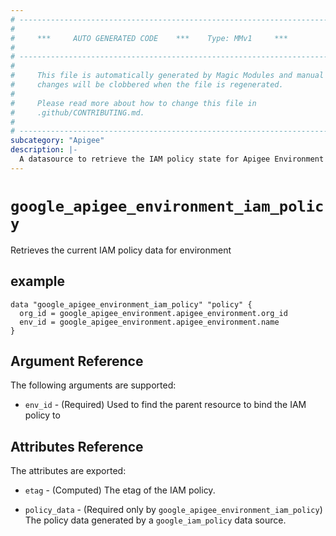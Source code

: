 ```yaml
---
# ----------------------------------------------------------------------------
#
#     ***     AUTO GENERATED CODE    ***    Type: MMv1     ***
#
# ----------------------------------------------------------------------------
#
#     This file is automatically generated by Magic Modules and manual
#     changes will be clobbered when the file is regenerated.
#
#     Please read more about how to change this file in
#     .github/CONTRIBUTING.md.
#
# ----------------------------------------------------------------------------
subcategory: "Apigee"
description: |-
  A datasource to retrieve the IAM policy state for Apigee Environment
---
```



# `google_apigee_environment_iam_policy`
Retrieves the current IAM policy data for environment



## example

```hcl
data "google_apigee_environment_iam_policy" "policy" {
  org_id = google_apigee_environment.apigee_environment.org_id
  env_id = google_apigee_environment.apigee_environment.name
}
```

## Argument Reference

The following arguments are supported:

* `env_id` - (Required) Used to find the parent resource to bind the IAM policy to

## Attributes Reference

The attributes are exported:

* `etag` - (Computed) The etag of the IAM policy.

* `policy_data` - (Required only by `google_apigee_environment_iam_policy`) The policy data generated by
  a `google_iam_policy` data source.
